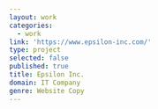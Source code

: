 ```yaml
---
layout: work
categories:
  - work
link: 'https://www.epsilon-inc.com/'
type: project
selected: false
published: true
title: Epsilon Inc.
domain: IT Company
genre: Website Copy
---
```

